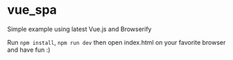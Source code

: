 vue_spa
=======

Simple example using latest Vue.js and Browserify

Run `npm install`, `npm run dev` then open index.html on your favorite browser and have fun :)
